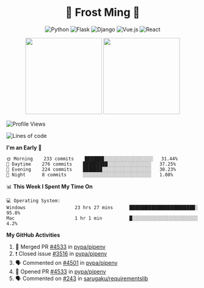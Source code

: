 <h1 align="center">🦄 Frost Ming 🐍</h1>

<div align="center">

![Python](https://img.shields.io/badge/-Python-%233776ab?logo=python&style=for-the-badge&logoColor=white)
![Flask](https://img.shields.io/badge/-Flask-%23eeeeee?logo=flask&style=for-the-badge&logoColor=black)
![Django](https://img.shields.io/badge/-Django-%23092E20?logo=django&style=for-the-badge&logoColor=white)
![Vue.js](https://img.shields.io/badge/-Vue.js-%234fc08d?logo=vue.js&style=for-the-badge&logoColor=white)
![React](https://img.shields.io/badge/-React-%2357d8fb?logo=react&style=for-the-badge&logoColor=white)

</div>

<p align="center">
  <img height="200" src="https://github-readme-stats.vercel.app/api?username=frostming&show_icons=true&theme=dracula&include_all_commits=true" />
  <img height="200" src="https://github-readme-stats.vercel.app/api/top-langs/?username=frostming&theme=dracula&show_icons=true" />
</p>

<!--START_SECTION:waka-->
![Profile Views](http://img.shields.io/badge/Profile%20Views-36-blue)

![Lines of code](https://img.shields.io/badge/From%20Hello%20World%20I%27ve%20Written-15.7%20million%20lines%20of%20code-blue)

**I'm an Early 🐤** 

```text
🌞 Morning    233 commits    ███████░░░░░░░░░░░░░░░░░░   31.44% 
🌆 Daytime    276 commits    █████████░░░░░░░░░░░░░░░░   37.25% 
🌃 Evening    224 commits    ███████░░░░░░░░░░░░░░░░░░   30.23% 
🌙 Night      8 commits      ░░░░░░░░░░░░░░░░░░░░░░░░░   1.08%

```


📊 **This Week I Spent My Time On** 

```text
💻 Operating System: 
Windows                  23 hrs 27 mins      ████████████████████████░   95.8% 
Mac                      1 hr 1 min          █░░░░░░░░░░░░░░░░░░░░░░░░   4.2%

```


<!--END_SECTION:waka-->

**My GitHub Activities**

<!--START_SECTION:activity-->
1. 🎉 Merged PR [#4533](https://github.com/pypa/pipenv/pull/4533) in [pypa/pipenv](https://github.com/pypa/pipenv)
2. ❗️ Closed issue [#3516](https://github.com/pypa/pipenv/issues/3516) in [pypa/pipenv](https://github.com/pypa/pipenv)
3. 🗣 Commented on [#4501](https://github.com/pypa/pipenv/issues/4501) in [pypa/pipenv](https://github.com/pypa/pipenv)
4. 💪 Opened PR [#4533](https://github.com/pypa/pipenv/pull/4533) in [pypa/pipenv](https://github.com/pypa/pipenv)
5. 🗣 Commented on [#243](https://github.com/sarugaku/requirementslib/issues/243) in [sarugaku/requirementslib](https://github.com/sarugaku/requirementslib)
<!--END_SECTION:activity-->
